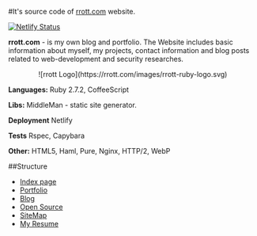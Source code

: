 #It's source code of [rrott.com](http://rrott.com) website.

[![Netlify Status](https://api.netlify.com/api/v1/badges/5a471fa6-69f4-4547-8732-913da5f25d6a/deploy-status)](https://app.netlify.com/sites/rrott/deploys)

**rrott.com** - is my own blog and portfolio. The Website includes basic information about myself, my projects, contact information and blog posts related to web-development and security researches.

<center> ![rrott Logo](https://rrott.com/images/rrott-ruby-logo.svg) </center>

**Languages:** Ruby 2.7.2, CoffeeScript

**Libs:** MiddleMan - static site generator.

**Deployment** Netlify

**Tests** Rspec, Capybara

**Other:** HTML5, Haml, Pure, Nginx, HTTP/2, WebP

##Structure
- [Index page](https://rrott.com)
- [Portfolio](https://rrott.com/portfolio/)
- [Blog](https://rrott.com/blog/)
- [Open Source](https://rrott.com/portfolio/oss/)
- [SiteMap](https://rrott.com/sitemap/)
- [My Resume](https://rrott.com/cv/roman.rott.cv.2016.pdf)

